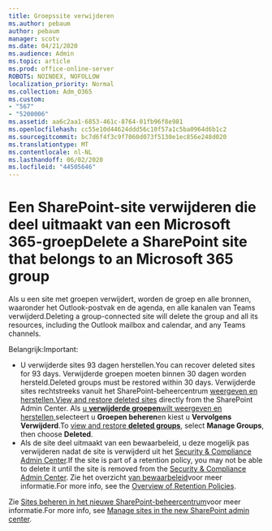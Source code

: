 ```yaml
---
title: Groepssite verwijderen
ms.author: pebaum
author: pebaum
manager: scotv
ms.date: 04/21/2020
ms.audience: Admin
ms.topic: article
ms.prod: office-online-server
ROBOTS: NOINDEX, NOFOLLOW
localization_priority: Normal
ms.collection: Adm_O365
ms.custom:
- "567"
- "5200006"
ms.assetid: aa6c2aa1-6853-461c-8764-01fb96f8e981
ms.openlocfilehash: cc55e10d44624ddd56c10f57a1c5ba0964d6b1c2
ms.sourcegitcommit: bc7d6f4f3c9f7060d073f5130e1ec856e248d020
ms.translationtype: MT
ms.contentlocale: nl-NL
ms.lasthandoff: 06/02/2020
ms.locfileid: "44505646"
---
```

# <a name="delete-a-sharepoint-site-that-belongs-to-an-microsoft-365-group"></a><span data-ttu-id="9e3bb-102">Een SharePoint-site verwijderen die deel uitmaakt van een Microsoft 365-groep</span><span class="sxs-lookup"><span data-stu-id="9e3bb-102">Delete a SharePoint site that belongs to an Microsoft 365 group</span></span>

<span data-ttu-id="9e3bb-103">Als u een site met groepen verwijdert, worden de groep en alle bronnen, waaronder het Outlook-postvak en de agenda, en alle kanalen van Teams verwijderd.</span><span class="sxs-lookup"><span data-stu-id="9e3bb-103">Deleting a group-connected site will delete the group and all its resources, including the Outlook mailbox and calendar, and any Teams channels.</span></span>
  
<span data-ttu-id="9e3bb-104">Belangrijk:</span><span class="sxs-lookup"><span data-stu-id="9e3bb-104">Important:</span></span>

- <span data-ttu-id="9e3bb-105">U verwijderde sites 93 dagen herstellen.</span><span class="sxs-lookup"><span data-stu-id="9e3bb-105">You can recover deleted sites for 93 days.</span></span> <span data-ttu-id="9e3bb-106">Verwijderde groepen moeten binnen 30 dagen worden hersteld.</span><span class="sxs-lookup"><span data-stu-id="9e3bb-106">Deleted groups must be restored within 30 days.</span></span> <span data-ttu-id="9e3bb-107">Verwijderde sites rechtstreeks vanuit het SharePoint-beheercentrum [weergeven en herstellen.](https://admin.microsoft.com/sharepoint?page=recyclebin&modern=true)</span><span class="sxs-lookup"><span data-stu-id="9e3bb-107">[View and restore deleted sites](https://admin.microsoft.com/sharepoint?page=recyclebin&modern=true) directly from the SharePoint Admin Center.</span></span> <span data-ttu-id="9e3bb-108">Als [u **verwijderde groepen**wilt weergeven en herstellen,](https://outlook.office.com/people/group/deleted)selecteert u **Groepen beheren**en kiest u **Vervolgens Verwijderd**.</span><span class="sxs-lookup"><span data-stu-id="9e3bb-108">To [view and restore **deleted groups**](https://outlook.office.com/people/group/deleted), select **Manage Groups**, then choose **Deleted**.</span></span>
- <span data-ttu-id="9e3bb-109">Als de site deel uitmaakt van een bewaarbeleid, u deze mogelijk pas verwijderen nadat de site is verwijderd uit het [Security & Compliance Admin Center](https://protection.office.com/?rfr=AdminCenter#/retention).</span><span class="sxs-lookup"><span data-stu-id="9e3bb-109">If the site is part of a retention policy, you may not be able to delete it until the site is removed from the [Security & Compliance Admin Center](https://protection.office.com/?rfr=AdminCenter#/retention).</span></span> <span data-ttu-id="9e3bb-110">Zie het overzicht [van bewaarbeleid](https://docs.microsoft.com/microsoft-365/compliance/retention-policies)voor meer informatie.</span><span class="sxs-lookup"><span data-stu-id="9e3bb-110">For more info, see the [Overview of Retention Policies](https://docs.microsoft.com/microsoft-365/compliance/retention-policies).</span></span>
  
<span data-ttu-id="9e3bb-111">Zie [Sites beheren in het nieuwe SharePoint-beheercentrum](https://docs.microsoft.com/sharepoint/manage-sites-in-new-admin-center)voor meer informatie.</span><span class="sxs-lookup"><span data-stu-id="9e3bb-111">For more info, see [Manage sites in the new SharePoint admin center](https://docs.microsoft.com/sharepoint/manage-sites-in-new-admin-center).</span></span>
